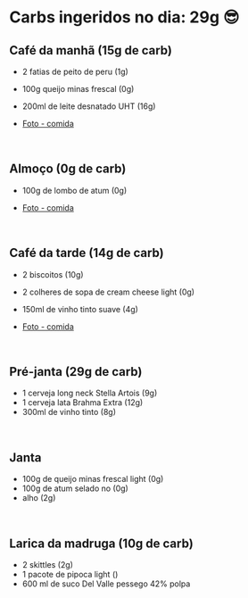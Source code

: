 # Carbs ingeridos no dia: 29g 😎

## Café da manhã (15g de carb)

- 2 fatias de peito de peru (1g)
- 100g queijo minas frescal (0g)
- 200ml de leite desnatado UHT (16g)

- [Foto - comida](https://www.instagram.com/p/Blu8bKmHNw1/?taken-by=osuissa)


<br>

## Almoço (0g de carb)

- 100g de lombo de atum (0g)

- [Foto - comida](https://www.instagram.com/p/BlvfLh8nP2f/?taken-by=osuissa)

<br>


## Café da tarde (14g de carb)

- 2 biscoitos (10g)
- 2 colheres de sopa de cream cheese light (0g) 
- 150ml de vinho tinto suave (4g)

- [Foto - comida](https://www.instagram.com/p/BlwFKnsHc9v/?taken-by=osuissa)


<br>

## Pré-janta (29g de carb)

- 1 cerveja long neck Stella Artois (9g)
- 1 cerveja lata Brahma Extra (12g)
- 300ml de vinho tinto (8g)

<br>

## Janta

- 100g de queijo minas frescal light (0g)
- 100g de atum selado no (0g)
- alho (2g)

<br>

## Larica da madruga (10g de carb)

 - 2 skittles (2g)
 - 1 pacote de pipoca light ()
 - 600 ml de suco Del Valle pessego 42% polpa